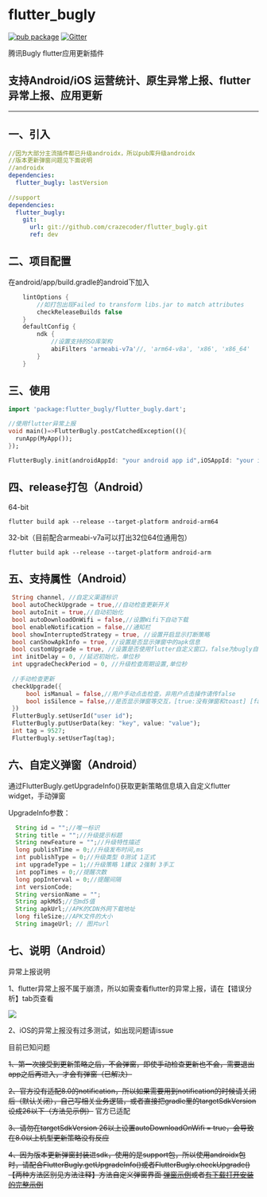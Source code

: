 # flutter_bugly 
[![pub package](https://img.shields.io/pub/v/flutter_bugly.svg)](https://pub.dartlang.org/packages/flutter_bugly)
[![Gitter](https://badges.gitter.im/flutter_developer/community.svg)](https://gitter.im/flutter_developer/community?utm_source=badge&utm_medium=badge&utm_campaign=pr-badge)

腾讯Bugly flutter应用更新插件

## 支持Android/iOS 运营统计、原生异常上报、flutter异常上报、应用更新

---

一、引入
--
```yaml
//因为大部分主流插件都已升级androidx，所以pub库升级androidx
//版本更新弹窗问题见下面说明
//androidx 
dependencies:
  flutter_bugly: lastVersion
  
//support
dependencies:
  flutter_bugly:
    git:
      url: git://github.com/crazecoder/flutter_bugly.git
      ref: dev
```

二、项目配置
---
在android/app/build.gradle的android下加入

```gradle
    lintOptions {
        //如打包出现Failed to transform libs.jar to match attributes
        checkReleaseBuilds false
    }
    defaultConfig {
        ndk {
            //设置支持的SO库架构
            abiFilters 'armeabi-v7a'//, 'arm64-v8a', 'x86', 'x86_64'
        }
    }
```

三、使用
----
```dart
import 'package:flutter_bugly/flutter_bugly.dart';

//使用flutter异常上报
void main()=>FlutterBugly.postCatchedException((){
  runApp(MyApp());
});

FlutterBugly.init(androidAppId: "your android app id",iOSAppId: "your iOS app id");

```

四、release打包（Android）
-----
64-bit
```
flutter build apk --release --target-platform android-arm64
```
32-bit（目前配合armeabi-v7a可以打出32位64位通用包）
```
flutter build apk --release --target-platform android-arm
```

五、支持属性（Android）
-----
```dart
 String channel, //自定义渠道标识
 bool autoCheckUpgrade = true,//自动检查更新开关
 bool autoInit = true,//自动初始化
 bool autoDownloadOnWifi = false,//设置Wifi下自动下载
 bool enableNotification = false,//通知栏
 bool showInterruptedStrategy = true, //设置开启显示打断策略
 bool canShowApkInfo = true, //设置是否显示弹窗中的apk信息
 bool customUpgrade = true, //设置是否使用flutter自定义窗口，false为bugly自带弹窗
 int initDelay = 0, //延迟初始化，单位秒
 int upgradeCheckPeriod = 0, //升级检查周期设置,单位秒
 
 //手动检查更新
 checkUpgrade({
     bool isManual = false,//用户手动点击检查，非用户点击操作请传false
     bool isSilence = false,//是否显示弹窗等交互，[true:没有弹窗和toast] [false:有弹窗或toast]
 })
 FlutterBugly.setUserId("user id");
 FlutterBugly.putUserData(key: "key", value: "value");
 int tag = 9527;
 FlutterBugly.setUserTag(tag);
```
六、自定义弹窗（Android）
------
通过FlutterBugly.getUpgradeInfo()获取更新策略信息填入自定义flutter widget，手动弹窗

UpgradeInfo参数：
```java
  String id = "";//唯一标识
  String title = "";//升级提示标题
  String newFeature = "";//升级特性描述
  long publishTime = 0;//升级发布时间,ms
  int publishType = 0;//升级类型 0测试 1正式
  int upgradeType = 1;//升级策略 1建议 2强制 3手工
  int popTimes = 0;//提醒次数
  long popInterval = 0;//提醒间隔
  int versionCode;
  String versionName = "";
  String apkMd5;//包md5值
  String apkUrl;//APK的CDN外网下载地址
  long fileSize;//APK文件的大小
  String imageUrl; // 图片url

```

七、说明（Android）
-------
异常上报说明

1、flutter异常上报不属于崩溃，所以如需查看flutter的异常上报，请在【错误分析】tab页查看

![](https://github.com/crazecoder/flutter_bugly/blob/1ff1928b3215a8fa1c8fb99c3071692da322e278/screenshot/crash.png)


2、iOS的异常上报没有过多测试，如出现问题请issue

目前已知问题

~~1、第一次接受到更新策略之后，不会弹窗，即使手动检查更新也不会，需要退出app之后再进入，才会有弹窗（已解决）~~

~~2、官方没有适配8.0的notification，所以如果需要用到notification的时候请关闭后（默认关闭），自己写相关业务逻辑，或者直接把gradle里的targetSdkVersion设成26以下（方法见示例）~~ 官方已适配

~~3、请勿在targetSdkVersion 26以上设置autoDownloadOnWifi = true，会导致在8.0以上机型更新策略没有反应~~

~~4、因为版本更新弹窗封装进sdk，使用的是support包，所以使用androidx包时，请配合FlutterBugly.getUpgradeInfo()或者FlutterBugly.checkUpgrade()【两种方法区别见方法注释】方法自定义弹窗界面 [弹窗示例](https://github.com/crazecoder/flutter_bugly/commit/6052890cee63ec1e433501e1149852878fd234de)或者[有下载打开安装的完整示例](https://github.com/crazecoder/testsocket/blob/master/lib/ui/home.dart)~~

